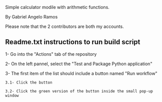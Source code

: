 Simple calculator modile with arithmetic functions.

By Gabriel Angelo Ramos

Please note that the 2 contributors are both my accounts.


## Readme.txt instructions to run build script

1- Go into the "Actions" tab of the repository

2- On the left pannel, select the "Test and Package Python application"

3- The first item of the list should include a button named "Run workflow"

	3.1- Click the button

	3.2- Click the green version of the button inside the small pop-up window